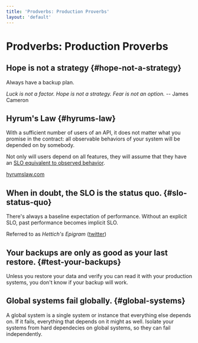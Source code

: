 ```yaml
---
title: 'Prodverbs: Production Proverbs'
layout: 'default'
---
```


# Prodverbs: Production Proverbs

## Hope is not a strategy {#hope-not-a-strategy}

Always have a backup plan.

_Luck is not a factor. Hope is not a strategy. Fear is not an option._ -- James Cameron


## Hyrum's Law {#hyrums-law}

With a sufficient number of users of an API, it does not matter what you promise in the contract: all observable behaviors of your system will be depended on by somebody.

Not only will users depend on all features, they will assume that they have an [SLO equivalent to observed behavior](#slo-status-quo).

[hyrumslaw.com](https://www.hyrumslaw.com/)



## When in doubt, the SLO is the status quo. {#slo-status-quo}

There's always a baseline expectation of performance. Without an explicit SLO, past performance becomes implicit SLO.

Referred to as _Hettich's Epigram_ ([twitter](https://twitter.com/jjjtttrrr/status/1446144136730447872))



## Your backups are only as good as your last restore. {#test-your-backups}

Unless you restore your data and verify you can read it with your production systems, you don't know if your backup will work.


## Global systems fail globally. {#global-systems}

A global system is a single system or instance that everything else depends on.
If it fails, everything that depends on it might as well.
Isolate your systems from hard dependecies on global systems, so they can fail independently.

